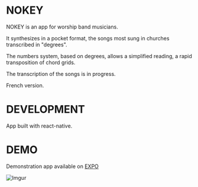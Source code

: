 # NOKEY

NOKEY is an app for worship band musicians.

It synthesizes in a pocket format, the songs most sung in churches transcribed in "degrees".

The numbers system, based on degrees, allows a simplified reading, a rapid transposition of chord grids.

The transcription of the songs is in progress.

French version.

# DEVELOPMENT

App built with react-native.

# DEMO

Demonstration app available on <a href="https://expo.io/@vandr/projects/nokey">EXPO</a>

![Imgur](https://imgur.com/pyfAwzl.gif)
